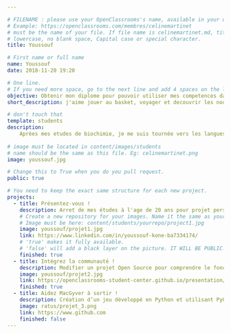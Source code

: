 ```yaml
---

# FILENAME : please use your OpenClassrooms's name, available in your url.
# Example: https://openclassrooms.com/membres/celinemartinet
# must be the name of your file. If file name is celinemartinet.md, title is celinemartinet.
# lowercase, no blank space, Capital case or special character.
title: Youssouf

# First name or full name
name: Youssouf
date: 2018-11-20 19:20

# One line.
# If you need more space, go to the next line and add 4 spaces on the left, as in 'description'.
objective: Obtenir mon diplome pour pouvoir utiliser mes competences dans le monde informatique.
short_description: j'aime jouer au basket, voyager et decouvrir les nouveautés informatique et technologique.

# don't touch that
template: students
description:
    Aprèes mes etudes de biochimie, je me suis tournée vers les langues ensuite, j'ai voyager quelque mois au Etats Unis. En rentrant j'ai décidé de me tournée vers ma passion en commencant chez OPenclassrooms.
    
# image must be located in content/images/students
# name should be the same as this file. Eg: celinemartinet.png
image: youssouf.jpg

# Change this to True when you do you pull request.
public: true

# You need to keep the exact same structure for each new project.
projects:
  - title: Présentez-vous !
    description: Arret de mes études à l'age de 20 ans pour projet personel et je reprend 5 ans    plus tard chez openclassrooms pour finalisé mon projet.
    # Create a new repository for your images. Name it the same as your nickname and profile picture.
    # Image must be here: content/students/yourrepo/project1.jpg
    image: youssouf/projet1.jpg
    link: https://www.linkedin.com/in/youssouf-kone-ba7334174/
    # 'true' makes it fully available.
    # 'false' will add a black layer on the picture. IT WILL BE PUBLIC!
    finished: true
  - title: Intégrez la communauté !
    description: Modifier un projet Open Source pour comprendre le fonctionnement de Git, de Github et des pull requests. 
    image: youssouf/projet2.jpg
    link: https://openclassrooms-student-center.github.io/presentation/students/ratus.html
    finished: true
  - title: Aidez MacGyver à sortir !
    description: Création d’un jeu développé en Python et utilisant PyGame.
    image: ratus/projet_3.png
    link: https://www.github.com
    finished: false
---
```

